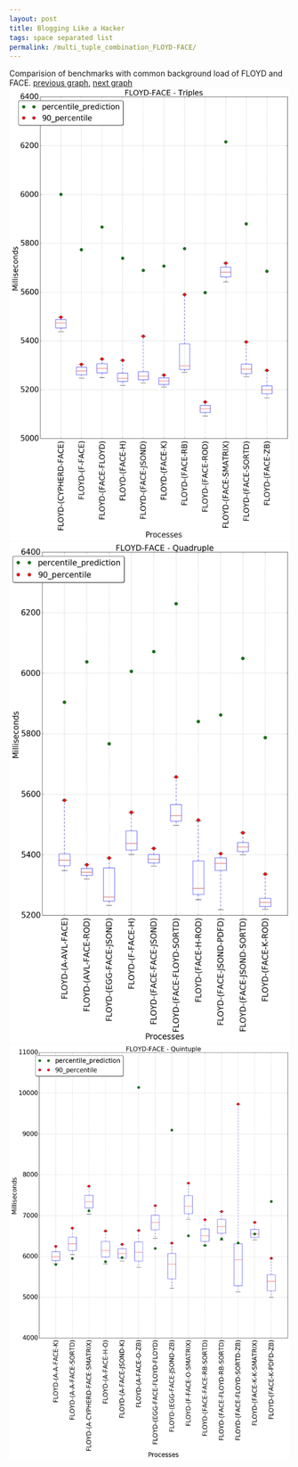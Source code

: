 ```yaml
---
layout: post
title: Blogging Like a Hacker
tags: space separated list
permalink: /multi_tuple_combination_FLOYD-FACE/
---
```


Comparision of benchmarks with common background load of FLOYD and FACE.
[previous graph](../multi_tuple_combination_FLOYD-EGG/), [next graph](../multi_tuple_combination_FLOYD-FLOYD/)
<img src="./images/triple/FLOYD/FLOYD-FACE_box.png" alt="graph figure"><img src="./images/quadruple/FLOYD/FLOYD-FACE_box.png" alt="graph figure"><img src="./images/quintuple/FLOYD/FLOYD-FACE_box.png" alt="graph figure">